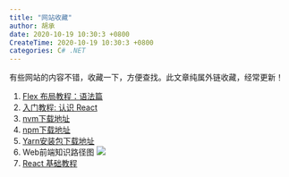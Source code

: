 ```yaml
---
title: "网站收藏"
author: 胡承
date: 2020-10-19 10:30:3 +0800
CreateTime: 2020-10-19 10:30:3 +0800
categories: C# .NET
---
```


有些网站的内容不错，收藏一下，方便查找。此文章纯属外链收藏，经常更新！

<!-- more -->
1. [Flex 布局教程：语法篇](http://www.ruanyifeng.com/blog/2015/07/flex-grammar.html)
1. [入门教程: 认识 React](https://react.docschina.org/tutorial/tutorial.html)
1. [nvm下载地址](https://github.com/coreybutler/nvm-windows/releases)
1. [npm下载地址](https://github.com/npm/npm/releases/tag/v6.1.0)
1. [Yarn安装包下载地址](https://github.com/yarnpkg/yarn/blob/master/CHANGELOG.md)
1. Web前端知识路径图  ![](https://i.loli.net/2020/11/19/Zsh62dgCvrquARj.jpg)
1. [React 基础教程](https://react.docschina.org/docs/getting-started.html)